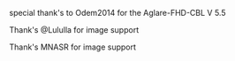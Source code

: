 special thank's to Odem2014 for the Aglare-FHD-CBL V 5.5


Thank's @Lululla for image support 

Thank's MNASR for image support 
